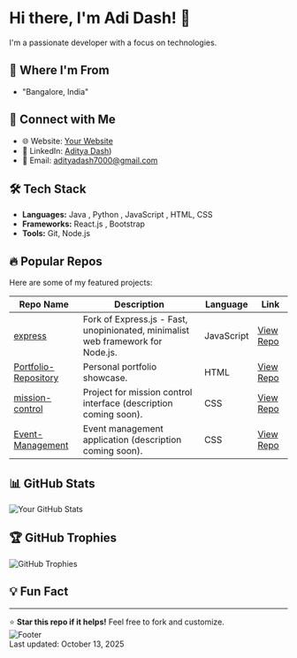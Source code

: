 # Hi there, I'm Adi Dash! 👋

I'm a passionate developer with a focus on technologies.  
<!-- Add your bio here, e.g., "Building cool stuff with JavaScript and CSS. Currently exploring full-stack development." -->

## 📍 Where I'm From
<!-- "Bangalore, India" -->
- "Bangalore, India"
## 🔗 Connect with Me
- 🌐 Website: [Your Website](https://yourwebsite.com) 
- 💼 LinkedIn: [Aditya Dash](https://www.linkedin.com/in/aditya-dash-7b10aa343/))
- 📧 Email: adityadash7000@gmail.com 

## 🛠️ Tech Stack
<!-- List your skills, e.g., -->
- **Languages:** Java , Python , JavaScript , HTML, CSS 
- **Frameworks:**  React.js , Bootstrap
- **Tools:** Git, Node.js

## 🔥 Popular Repos
Here are some of my featured projects:

| Repo Name | Description | Language | Link |
|-----------|-------------|----------|------|
| [express](https://github.com/Adi-dash-git/express) | Fork of Express.js - Fast, unopinionated, minimalist web framework for Node.js. | JavaScript | [View Repo](https://github.com/Adi-dash-git/express) |
| [Portfolio-Repository](https://github.com/Adi-dash-git/Portfolio-Repository) | Personal portfolio showcase. | HTML | [View Repo](https://github.com/Adi-dash-git/Portfolio-Repository) |
| [mission-control](https://github.com/Adi-dash-git/mission-control) | Project for mission control interface (description coming soon). | CSS | [View Repo](https://github.com/Adi-dash-git/mission-control) |
| [Event-Management](https://github.com/Adi-dash-git/Event-Management) | Event management application (description coming soon). | CSS | [View Repo](https://github.com/Adi-dash-git/Event-Management) |

## 📊 GitHub Stats
<!-- You can add dynamic badges here using shields.io or GitHub's built-in stats -->
![Your GitHub Stats](https://github-readme-stats.vercel.app/api?username=Adi-dash-git&show_icons=true&theme=radical)
<!-- Note: Customize the theme and add more like top languages: ![Top Languages](https://github-readme-stats.vercel.app/api/top-langs/?username=Adi-dash-git&layout=compact) -->

## 🏆 GitHub Trophies
<!-- Add this for fun trophies based on activity -->
![GitHub Trophies](https://github-profile-trophy.vercel.app/?username=Adi-dash-git)

## 💡 Fun Fact
<!-- Add something personal, e.g., "I once built a website in a single weekend!" -->

---

⭐ **Star this repo if it helps!** Feel free to fork and customize.  
![Footer](https://img.shields.io/badge/Made%20with%20Markdown-1f425f?style=for-the-badge&logo=github)  
Last updated: October 13, 2025
```


